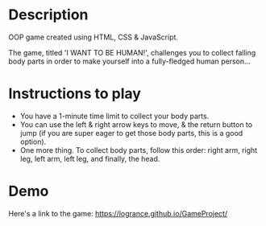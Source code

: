 # Description 

OOP game created using HTML, CSS & JavaScript. 

The game, titled 'I WANT TO BE HUMAN!', challenges you to collect falling body parts in order to make yourself into a fully-fledged human person...

# Instructions to play

- You have a 1-minute time limit to collect your body parts.
- You can use the left & right arrow keys to move, & the return button to jump (if you are super eager to get those body parts, this is a good option).
- One more thing. To collect body parts, follow this order: right arm, right leg, left arm, left leg, and finally, the head.

# Demo

Here's a link to the game: https://logrance.github.io/GameProject/
